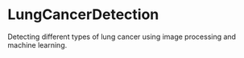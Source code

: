 # LungCancerDetection
Detecting different types of lung cancer using image processing and machine learning.
